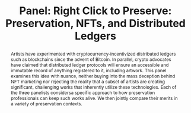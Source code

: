 ---
abstract: Artists have experimented with cryptocurrency-incentivized distributed ledgers
  such as blockchains since the advent of Bitcoin. In parallel, crypto advocates have
  claimed that distributed ledger protocols will ensure an accessible and immutable
  record of anything registered to it, including artwork. This panel examines this
  idea with nuance, neither buying into the mass deception behind NFT marketing nor
  rejecting the reality that a subset of artists are creating significant, challenging
  works that inherently utilize these technologies. Each of the three panelists considersa
  specific approach to how preservation professionals can keep such works alive. We
  then jointly compare their merits in a variety of preservation contexts.
creators:
- Ippolito, Jon
date: null
document_url: https://az659834.vo.msecnd.net/eventsairwesteuprod/production-inconference-public/e1613acecbc046539f47fe0621b08953
grand_parent: iPRES
institutions:
- Digital Curation Program, University of Maine
keywords:
- nft
- blockchain
- emulation
- variable media
landing_page_url: null
language: eng
layout: publication
license: CC-BY 4.0 International
notes_url: null
parent: iPRES 2022
presentation_url: null
size: null
source_name: iPRES
title: 'Panel: Right Click to Preserve: Preservation, NFTs, and Distributed Ledgers'
type: panel
year: 2022
---